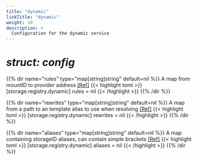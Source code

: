 ```yaml
---
title: "dynamic"
linkTitle: "dynamic"
weight: 10
description: >
  Configuration for the dynamic service
---
```


# _struct: config_

{{% dir name="rules" type="map[string]string" default=nil %}}
A map from mountID to provider address [[Ref]](https://github.com/cs3org/reva/tree/master/pkg/storage/registry/dynamic/dynamic.go#L56)
{{< highlight toml >}}
[storage.registry.dynamic]
rules = nil
{{< /highlight >}}
{{% /dir %}}

{{% dir name="rewrites" type="map[string]string" default=nil %}}
A map from a path to an template alias to use when resolving [[Ref]](https://github.com/cs3org/reva/tree/master/pkg/storage/registry/dynamic/dynamic.go#L57)
{{< highlight toml >}}
[storage.registry.dynamic]
rewrites = nil
{{< /highlight >}}
{{% /dir %}}

{{% dir name="aliases" type="map[string]string" default=nil %}}
A map containing storageID aliases, can contain simple brackets [[Ref]](https://github.com/cs3org/reva/tree/master/pkg/storage/registry/dynamic/dynamic.go#L58)
{{< highlight toml >}}
[storage.registry.dynamic]
aliases = nil
{{< /highlight >}}
{{% /dir %}}

